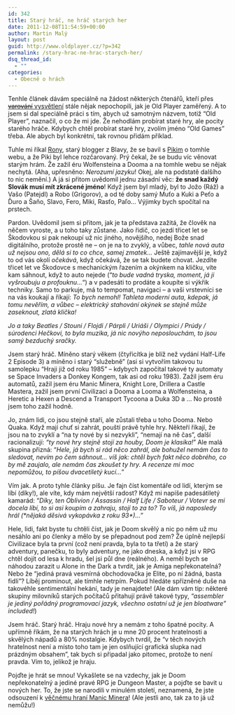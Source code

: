 ```yaml
---
id: 342
title: Starý hráč, ne hráč starých her
date: 2011-12-08T11:54:59+00:00
author: Martin Malý
layout: post
guid: http://www.oldplayer.cz/?p=342
permalink: /stary-hrac-ne-hrac-starych-her/
dsq_thread_id:
  - ""
categories:
  - Obecně o hrách
---
```

Tenhle článek dávám speciálně na žádost některých čtenářů, kteří přes [<del>varování</del> vysvětlení](http://www.oldplayer.cz/oldplayer/) stále nějak nepochopili, jak je Old Player zaměřený. A to jsem si dal speciálně práci s tím, abych už samotným názvem, totiž &#8220;Old Player&#8221;, naznačil, o co že mi jde. Že nehodlám probírat staré hry, ale pocity starého hráče. Kdybych chtěl probírat staré hry, zvolím jméno &#8220;Old Games&#8221; třeba. Ale abych byl konkrétní, tak rovnou přidám příklad.

<!--more-->

Tuhle mi říkal [Rony](http://spravodaj.madaj.net/), starý blogger z Blavy, že se bavil s [Pikim](http://4m.pilnik.sk/) o tomhle webu, a že Piki byl lehce rozčarovaný. Prý čekal, že se budu víc věnovat starým hrám. Že zažil éru Wolfensteina a Dooma a na tomhle webu se nějak nechytá. (Aha, upřesněno: _Nerozumí jazyku_! Okej, ale na podstatě dalšího to nic nemění.) A já si přitom uvědomil jednu zásadní věc: **že snad každý Slovák musí mít zkrácené jméno**! Když jsem byl mladý, byl to Jožo (Ráž) a Vašo (Patejdl) a Robo (Grigorov), a od té doby samý Muťo a Kuki a Peťo a Ďuro a Šaňo, Slavo, Fero, Miki, Rasťo, Paľo&#8230; Výjimky bych spočítal na prstech.

Pardon. Uvědomil jsem si přitom, jak je ta představa zažitá, že člověk na něčem vyroste, a u toho taky zůstane. Jako řidič, co jezdí třicet let se Škodovkou si pak nekoupí už nic jiného, novějšího, nedej Bože snad digitálního, protože prostě ne &#8211; on je na to zvyklý, a vůbec, _tahle nová auta už nejsou ono, dělá si to co chce, samej zmatek&#8230;_ Ještě zajímavější je, když to od vás okolí _očekává_, když očekává, že se tak budete chovat. Jezdíte třicet let ve Škodovce s mechanickým řazením a okýnkem na kličku, víte kam sáhnout, když to auto nejede (&#8220;_to bude vadná tryska, moment, já ji vyšroubuju a profouknu&#8230;_&#8220;) a v padesáti to prodáte a koupíte si výkřik techniky. Samo to parkuje, má to tempomat, navigaci &#8211; a vaši vrstevníci se na vás koukají a říkají: _To bych nemohl! Tahleta moderní auta, kdepak, já tomu nevěřím, a vůbec &#8211; elektrický stahování okýnek se stejně může zaseknout, zlatá klička!_

_Jo a taky Beatles / Stouni / Flojdi / Párpli / Uriáši / Olympici / Prúdy / súrodenci Hečkovi, to byla muzika, já nic novýho neposlouchám, to jsou samý bezduchý sračky._

Jsem starý hráč. Míněno starý věkem (čtyřicítka je blíž než vydání Half-Life 2 Episode 3) a míněno i starý &#8220;služebně&#8221; (asi si vytvořím takovou tu samolepku &#8220;Hraji již od roku 1985&#8221; &#8211; kdybych započítal takové ty automaty se Space Invaders a Donkey Kongem, tak asi od roku 1983). Zažil jsem éru automatů, zažil jsem éru Manic Minera, Knight Lore, Drillera a Castle Mastera, zažil jsem první Civilizaci a Dooma a Looma a Wolfensteina, a Heretic a Hexen a Descend a Transport Tycoona a Duka 3D a &#8230; No prostě jsem toho zažil hodně.

Jo, znám lidi, co jsou stejně staří, ale zůstali třeba u toho Dooma. Nebo Quaka. Když mají chuť si zahrát, pouští právě tyhle hry. Někteří říkají, že jsou na to zvyklí a &#8220;na ty nové by si nezvykli&#8221;, &#8220;nemají na ně čas&#8221;, další racionalizují: _&#8220;ty nové hry stejně stojí za houby, Doom je klasika!_&#8221; Ale malá skupina přizná: &#8220;_Hele, já bych si rád něco zahrál, ale bohužel nemám čas to sledovat, nevím po čem sáhnout&#8230; víš jak: chtěl bych fakt něco dobrého, co by mě zaujalo, ale nemám čas zkoušet ty hry. A recenze mi moc nepomůžou, to píšou dvacetiletý kucí&#8230;_&#8221;

Vím jak. A proto tyhle články píšu. Je fajn číst komentáře od lidí, kterým se líbí (díky!), ale víte, kdy mám největší radost? Když mi napíše padesátiletý kamarád: &#8220;_Díky, ten Oblivion / Assassin / Half Life / Saboteur / Votevr se mi docela líbí, to si asi koupím a zahraju, stojí to za to? To víš, já naposledy hrál (\*nějaká děsivá vykopávka z roku 93\*)&#8230;_&#8221;

Hele, lidi, fakt byste tu chtěli číst, jak je Doom skvělý a nic po něm už mu nesáhlo ani po členky a mělo by se přepadnout pod zem? Že úplně nejlepší Civilizace byla ta první (což není pravda, byla to ta třetí) a že starý adventury, panečku, to byly adventury, ne jako dneska, a když jsi v RPG chtěl dojít od lesa k hradu, šel jsi půl dne (reálného). A neměl bych se náhodou zarazit u Alone in the Dark a tvrdit, jak je Amiga nepřekonatelná? Nebo že &#8220;jediná pravá vesmírná obchodovačka je Elite, po ní žádná, basta fidli&#8221;? Líběj prominout, ale tímhle netrpím. Pokud hledáte spřízněné duše na takovéhle sentimentální hekání, tady je nenajdete! (Ale dám vám tip: některé skupiny milovníků starých počítačů přitahují právě takové typy, _&#8220;assembler je jediný pořádný programovací jazyk, všechno ostatní už je jen bloatware&#8221; included!_)

Jsem hráč. Starý hráč. Hraju nové hry a nemám z toho špatné pocity. A upřímně říkám, že na starých hrách je u mne 20 procent hratelnosti a skvělých nápadů a 80% nostalgie. Kdybych tvrdil, že &#8220;v těch nových hratelnost není a místo toho tam je jen oslňující grafická slupka nad prázdným obsahem&#8221;, tak bych si připadal jako pitomec, protože to není pravda. Vím to, jelikož je hraju.

Pojďte je hrát se mnou! Vykašlete se na vzdechy, jak je Doom nepřekonatelný a jediné pravé RPG je Dungeon Master, a pojďte se bavit u nových her. To, že jste se narodili v minulém století, neznamená, že jste odsouzení k [věčnému hraní Manic Minera](http://www.darnkitty.com/manic/)! (Ale jestli ano, tak za to já už nemůžu!)

<div id="google_plus_one">
  <g:plusone></g:plusone>
</div>

<div id="fb_send_like">
</div>